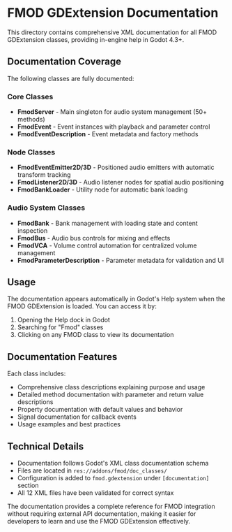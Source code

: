 # FMOD GDExtension Documentation

This directory contains comprehensive XML documentation for all FMOD GDExtension classes, providing in-engine help in Godot 4.3+.

## Documentation Coverage

The following classes are fully documented:

### Core Classes
- **FmodServer** - Main singleton for audio system management (50+ methods)
- **FmodEvent** - Event instances with playback and parameter control
- **FmodEventDescription** - Event metadata and factory methods

### Node Classes
- **FmodEventEmitter2D/3D** - Positioned audio emitters with automatic transform tracking
- **FmodListener2D/3D** - Audio listener nodes for spatial audio positioning
- **FmodBankLoader** - Utility node for automatic bank loading

### Audio System Classes
- **FmodBank** - Bank management with loading state and content inspection
- **FmodBus** - Audio bus controls for mixing and effects
- **FmodVCA** - Volume control automation for centralized volume management
- **FmodParameterDescription** - Parameter metadata for validation and UI

## Usage

The documentation appears automatically in Godot's Help system when the FMOD GDExtension is loaded. You can access it by:

1. Opening the Help dock in Godot
2. Searching for "Fmod" classes
3. Clicking on any FMOD class to view its documentation

## Documentation Features

Each class includes:
- Comprehensive class descriptions explaining purpose and usage
- Detailed method documentation with parameter and return value descriptions
- Property documentation with default values and behavior
- Signal documentation for callback events
- Usage examples and best practices

## Technical Details

- Documentation follows Godot's XML class documentation schema
- Files are located in `res://addons/fmod/doc_classes/`
- Configuration is added to `fmod.gdextension` under `[documentation]` section
- All 12 XML files have been validated for correct syntax

The documentation provides a complete reference for FMOD integration without requiring external API documentation, making it easier for developers to learn and use the FMOD GDExtension effectively.
